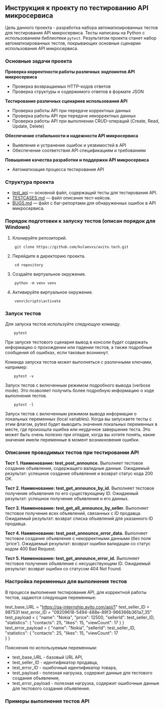 ## Инструкция к проекту по тестированию API микросервиса

Цель данного проекта - разработка набора автоматизированных тестов для тестирования API микросервиса. Тесты написаны на Python с использованием библиотеки `pytest`. Результатом проекта станет набор автоматизированных тестов, покрывающих основные сценарии использования API микросервиса.

### Основные задачи проекта

**Проверка корректности работы различных эндпоинтов API микросервиса**
- Проверка возвращаемых HTTP-кодов ответов
- Проверка структуры и содержимого ответов в формате JSON

**Тестирование различных сценариев использования API**
- Проверка работы API при передаче корректных данных
- Проверка работы API при передаче некорректных данных
- Проверка работы API при выполнении CRUD-операций (Create, Read, Update, Delete)

**Обеспечение стабильности и надежности API микросервиса**
- Выявление и устранение ошибок и уязвимостей в API
- Обеспечение соответствия API спецификациям и требованиям

**Повышение качества разработки и поддержки API микросервиса**
- Автоматизация процесса тестирования API

### Структура проекта

- [test_api](/test_api.py) — основной файл, содержащий тесты для тестирования API.
- [TESTCASES.md](/TESTCASES.md) — файл описания тест-кейсов.
- [BUGS.md](/BUGS.md) — файл с баг-репортами для обнаруженных ошибок в API микросервиса.

### Порядок подготовки к запуску тестов (описан порядок для Windows)

1. Клонируйте репозиторий.

        git clone https://github.com/kulaevvs/avito.tech.git

2. Перейдите в директорию проекта.

        cd repository

3. Создайте виртуальное окружение.

        python -m venv venv
   
5. Активируйте виртуальное окружение.

        venv\Scripts\activate

### Запуск тестов

Для запуска тестов используйте следующую команду.

        pytest

При запуске тестового сценария вывод в консоли будет содержать информацию о прохождении или падении тестов, а также подробные сообщения об ошибках, если таковые возникнут.

Команда запуска тестов может выполняться с различными ключами, например:

        pytest -v

Запуск тестов с включенным режимом подробного вывода (verbose mode). Это позволяет получить более подробную информацию о ходе выполнения тестов.
        
        pytest -l

Запуск тестов с включенным режимом вывода информации о локальных переменных (local variables). Когда вы запускаете тесты с этим флагом, pytest будет выводить значения локальных переменных в месте, где произошла ошибка или неудачное завершение теста. Это может быть очень полезно при отладке, когда вы хотите понять, какие значения имели переменные в момент возникновения ошибки.

### Описание проводимых тестов при тестировании API

**Тест 1. Наименование: test_post_announce.**
Выполняет тестовое создание объявления, содержащего валидные данные. Ожидаемый результат: успешное создание объявления и возврат статус кода 200 OK.

**Тест 2. Наименование: test_get_announce_by_id.**
Выполняет тестовое получение объявления по его существующему ID. Ожидаемый результат: успешное получение объявления и его данных.

**Тест 3. Наименование: test_get_all_announce_by_seller.**
Выполняет тестовое получение всех объявлений, связанных с ID продавца. Ожидаемый результат: возврат списка объявлений для указанного ID продавца.

**Тест 4. Наименование: test_post_announce_error_data.**
Выполняет тестовое создание объявления с некорректными данными (без поля 'price'). Ожидаемый результат: возврат ошибки валидации со статус кодом 400 Bad Request.

**Тест 5. Наименование: test_get_announce_error_id.**
Выполняет тестовое получение объявления с несуществующим ID. Ожидаемый результат: возврат ошибки со статусом 404 Not Found.

### Настройка переменных для выполнения тестов

В процессе выполнения тестирования API, для корректной работы тестов, задаются следующие переменные:

test_base_URL = "https://qa-internship.avito.com/api/1"
test_seller_ID = 987531
test_error_ID = "09209618-5494-488e-89f3-966366b361a7_35"
test_payload = {
    "name": "Nokia",
    "price": 12500,
    "sellerId": test_seller_ID,
    "statistics": {
        "contacts": 25,
        "likes": 15,
        "viewCount": 17
    }
}
test_error_payload = {
    "name": "Nokia",
    "sellerId": test_seller_ID,
    "statistics": {
        "contacts": 25,
        "likes": 15,
        "viewCount": 17    
    }
}

Пояснения по используемым переменным:
- test_base_URL - базовый URL API,
- test_seller_ID - идентификатор продавца,
- test_error_ID - ошибочный идентификатор товара,
- test_payload - полезная нагрузка, содержит данные для тестового создания объявления,
- test_error_payload - полезная нагрузка, содержит ошибочные данные для тестового создания объявления.

### Примеры выполнения тестов API

